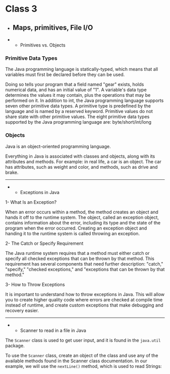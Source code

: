 # Class 3

* ## Maps, primitives, File I/O
* * Primitives vs. Objects

### Primitive Data Types 
The Java programming language is statically-typed, which means that all variables must first be declared before they can be used.

Doing so tells your program that a field named "gear" exists, holds numerical data, and has an initial value of "1". A variable's data type determines the values it may contain, plus the operations that may be performed on it. In addition to int, the Java programming language supports seven other primitive data types. A primitive type is predefined by the language and is named by a reserved keyword. Primitive values do not share state with other primitive values. The eight primitive data types supported by the Java programming language are: byte/short/int/long

### Objects 

Java is an object-oriented programming language.

Everything in Java is associated with classes and objects, along with its attributes and methods. For example: in real life, a car is an object. The car has attributes, such as weight and color, and methods, such as drive and brake.

---
* * Exceptions in Java 

1- What Is an Exception?

When an error occurs within a method, the method creates an object and hands it off to the runtime system. The object, called an exception object, contains information about the error, including its type and the state of the program when the error occurred. Creating an exception object and handing it to the runtime system is called throwing an exception.


2- The Catch or Specify Requirement

The Java runtime system requires that a method must either catch or specify all checked exceptions that can be thrown by that method. This requirement has several components that need further description: "catch," "specify," "checked exceptions," and "exceptions that can be thrown by that method."

3- How to Throw Exceptions

It is important to understand how to throw exceptions in Java. This will allow you to create higher quality code where errors are checked at compile time instead of runtime, and create custom exceptions that make debugging and recovery easier.

---
* * Scanner to read in a file in Java

The `Scanner` class is used to get user input, and it is found in the `java.util` package.

To use the `Scanner` class, create an object of the class and use any of the available methods found in the Scanner class documentation. In our example, we will use the `nextLine()` method, which is used to read Strings: